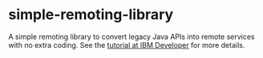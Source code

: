 # simple-remoting-library
A simple remoting library to convert legacy Java APIs into remote services with no extra coding. See the [tutorial at IBM Developer](https://developer.ibm.com/tutorials/convert-legacy-java-apis-into-remote-services-with-no-extra-coding) for more details. 

